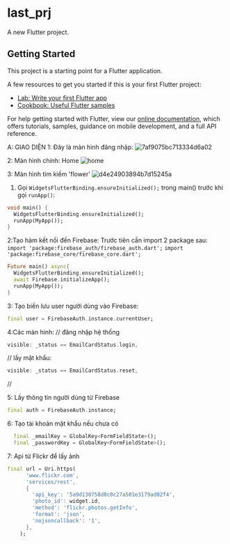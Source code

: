 # last_prj

A new Flutter project.

## Getting Started

This project is a starting point for a Flutter application.

A few resources to get you started if this is your first Flutter project:

- [Lab: Write your first Flutter app](https://flutter.dev/docs/get-started/codelab)
- [Cookbook: Useful Flutter samples](https://flutter.dev/docs/cookbook)

For help getting started with Flutter, view our
[online documentation](https://flutter.dev/docs), which offers tutorials,
samples, guidance on mobile development, and a full API reference.

A: GIAO DIỆN
1: Đây là màn hình đăng nhập:
![7af9075bc713334d6a02](https://user-images.githubusercontent.com/62504531/121232545-ec126480-c8bb-11eb-820c-06d0b19df127.jpg)

2: Màn hình chính: Home
![home](https://user-images.githubusercontent.com/62504531/121235285-e36f5d80-c8be-11eb-8341-137c0dde57f8.jpg)

3: Màn hình tìm kiếm 'flower'
![d4e24903894b7d15245a](https://user-images.githubusercontent.com/62504531/121235324-eec28900-c8be-11eb-9cef-9012bb8908e9.jpg)




1. Gọi `WidgetsFlutterBinding.ensureInitialized();` trong main() trước khi gọi `runApp()`:

```dart
void main() {
  WidgetsFlutterBinding.ensureInitialized();
  runApp(MyApp());
}
```

2:Tạo hàm kết nối đến Firebase: Trước tiên cần import 2 package sau:
`import 'package:firebase_auth/firebase_auth.dart';`
`import 'package:firebase_core/firebase_core.dart';`

```dart
Future main() async{
  WidgetsFlutterBinding.ensureInitialized();
  await Firebase.initializeApp();
  runApp(MyApp());
}
```

3: Tạo biến lưu user người dùng vào Firebase:
```dart
final user = FirebaseAuth.instance.currentUser;
```

4:Các màn hình: 
// đăng nhập hệ thống
```dart
visible: _status == EmailCardStatus.login,
```
// lấy mật khẩu:
```dart
visible: _status == EmailCardStatus.reset,
```
//

5: Lấy thông tin người dùng từ Firebase
```dart
final auth = FirebaseAuth.instance;
```
6: Tạo tài khoản mật khẩu nếu chưa có
```dart
  final _emailKey = GlobalKey<FormFieldState>();
  final _passwordKey = GlobalKey<FormFieldState>();
```
7: Api từ Flickr để lấy ảnh
```dart
final url = Uri.https(
      'www.flickr.com',
      'services/rest',
      {
        'api_key': '5a9d130758d8c0c27a501e3179ad02f4',
        'photo_id': widget.id,
        'method': 'flickr.photos.getInfo',
        'format': 'json',
        'nojsoncallback': '1',
      },
    );
```

